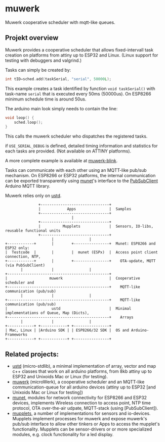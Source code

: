 # muwerk

Muwerk cooperative scheduler with mqtt-like queues.


## Projekt overview

Muwerk provides a cooperative scheduler that allows fixed-intervall task creation on platforms from attiny up to ESP32 and Linux. (Linux support for testing with debuggers and valgrind.)

Tasks can simply be created by:
```c++
int tID=sched.add(taskSerial, "serial", 50000L);
```
This example creates a task identified by function `void taskSerial()` with task-name `serial` that is executed every 50ms (50000us). On ESP8266 minimum schedule time is around 50us.

The arduino main look simply needs to contain the line:
```c++
void loop() {
    sched.loop();
}
```
This calls the muwerk scheduler who dispatches the registered tasks.

if `USE_SERIAL_DEBUG` is defined, detailed timing information and statistics for each tasks are provided. (Not available on ATTINY platforms). 

A more complete example is available at [muwerk-blink](muwerk/Examples/blob/master/blink/README.md).

Tasks can communicate with each other using an MQTT-like pub/sub mechanism. On ESP8266 or ESP32 platforms, the internal communication can be exported transparently using [munet](muwerk/munet/blob/master/README.md)'s interface to the [PubSubClient](https://github.com/knolleary/pubsubclient) Arduino MQTT library.

Muwerk relies only on [ustd](muwerk/ustd/blob/master/README.md). 

```
               +-------------------------------+
               |            Apps               |  Samples
               +-------------------------------+
                              |
               +-------------------------------+
               |          Mupplets             |  Sensors, IO-libs, reusable functional units
               +-------------------------------+
                     |                |
+------------+       |        +----------------+  Munet: ESP8266 and ESP32 only:
|  Testcode  |       |        |  munet (ESPx)  |  Access point client connection, NTP, 
+------------+       |        +----------------+    OTA-update, MQTT (via PubSubClient)
       |             |                |
+----------------------------------------------+  
|                   muwerk                     |  Cooperative scheduler and  
+----------------------------------------------+    MQTT-like communication (pub/sub)
       |             |                |
+----------------------------------------------+    MQTT-like communication (pub/sub)
|                    ustd                      |  Minimal implementations of Queue, Map (Dicts),
+----------------------------------------------+    Arrays
       |             |                |
+------------+ +------------+ +----------------+  
| Mac, Linux | |Arduino SDK | | ESP8266/32 SDK |  OS and Arduino-Frameworks
+------------+ +------------+ +----------------+
```

## Related projects:

* [ustd](muwerk/ustd/blob/master/README.md) (micro-stdlib), a minimal implementation of array, vector and map c++ classes that work on all arduino platforms, from 8kb attiny up to ESP32 and Unixoids Mac or Linux (for testing).
* [muwerk](muwerk/muwerk/blob/master/README.md) (microWerk), a cooperative scheduler and an MQTT-like communication-queue for all arduino devices (attiny up to ESP32 [and Unixoids Mac or Linux for testing])
* [munet](muwerk/munet/blob/master/README.md), modules for network connectivity for ESP8266 and ESP32 devices, implements Wireless connection to access point, NTP time protocol, OTA over-the-air udpate, MQTT-stack (using [PubSubClient]).
* [mupplets](muwerk/mupplets/blob/master/README.md), a number of implementations for sensors and io-devices. Mupplets implement processes for muwerk and expose muwerk's pub/sub interface to allow other tinkers or Apps to access the mupplet's functionality. Mupplets can be sensor-drivers or or more specialized modules, e.g. clock functionality for a led display.
